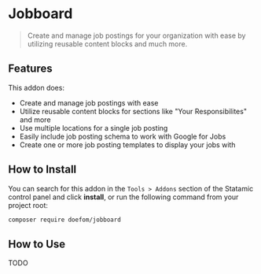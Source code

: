 # Jobboard

> Create and manage job postings for your organization with ease by utilizing reusable content blocks and much more.

## Features

This addon does:

- Create and manage job postings with ease
- Utilize reusable content blocks for sections like "Your Responsibilites" and more
- Use multiple locations for a single job posting
- Easily include job posting schema to work with Google for Jobs
- Create one or more job posting templates to display your jobs with

## How to Install

You can search for this addon in the `Tools > Addons` section of the Statamic control panel and click **install**, or run the following command from your project root:

``` bash
composer require doefom/jobboard
```

## How to Use

TODO
